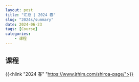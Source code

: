 ```yaml
---
layout: post
title: "汇总 | 2024 春"
slug: "2024s/summary"
date: 2024-06-23
tags: [Course]
categories:
    - 课程
---
```


## 课程

{{<hlink "2024 春" "https://www.jrhim.com/shiroa-page/">}}